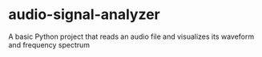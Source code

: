 # audio-signal-analyzer
A basic Python project that reads an audio file and visualizes its waveform and frequency spectrum
